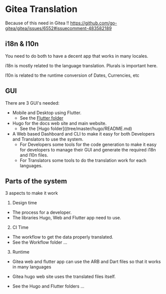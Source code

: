 # Gitea Translation


Because of this need in Gitea !!
https://github.com/go-gitea/gitea/issues/6552#issuecomment-483582189

## i18n & l10n

You need to do both to have a decent app that works in many locales.

i18n is mostly related to the language translation. Plurals is important here.

l10n is related to the runtime conversion of Dates, Currencies, etc

## GUI

There are 3 GUI's needed:

- Mobile and Desktop using Flutter.
	- See the [Flutter folder](tree/master/flutter/README.md)
- Hugo for the docs web site and main website. 
	- See the [Hugo folder]((tree/master/hugo/README.md)
- A Web based Dashboard and CLI to make it easy for both Developers and Translators to use the system.
	- For Developers some tools for the code generation to make it easy for developers to manage their GUI and generate the required i18n and l10n files.
	- For Translators some tools to do the translation work for each languages.

## Parts of the system

3 aspects to make it work

1. Design time
- The process for a developer.
- The libraries Hugo, Web and Flutter app need to use.

2. CI Time

- The workflow to get the data properly translated.
- See the Workflow folder ...

3. Runtime

- Gitea web and flutter app can use the ARB and Dart files so that it works in many languages
- Gitea hugo web site uses the translated files itself.

- See the Hugo and Flutter folders ...


